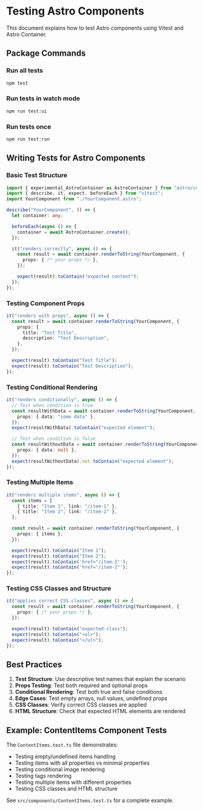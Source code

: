 # Testing Astro Components

This document explains how to test Astro components using Vitest and Astro Container.

## Package Commands

### Run all tests
```bash
npm test
```

### Run tests in watch mode
```bash
npm run test:ui
```

### Run tests once
```bash
npm run test:run
```

## Writing Tests for Astro Components

### Basic Test Structure

```typescript
import { experimental_AstroContainer as AstroContainer } from "astro/container";
import { describe, it, expect, beforeEach } from "vitest";
import YourComponent from "./YourComponent.astro";

describe("YourComponent", () => {
  let container: any;

  beforeEach(async () => {
    container = await AstroContainer.create();
  });

  it("renders correctly", async () => {
    const result = await container.renderToString(YourComponent, {
      props: { /* your props */ },
    });

    expect(result).toContain("expected content");
  });
});
```

### Testing Component Props

```typescript
it("renders with props", async () => {
  const result = await container.renderToString(YourComponent, {
    props: {
      title: "Test Title",
      description: "Test Description",
    },
  });

  expect(result).toContain("Test Title");
  expect(result).toContain("Test Description");
});
```

### Testing Conditional Rendering

```typescript
it("renders conditionally", async () => {
  // Test when condition is true
  const resultWithData = await container.renderToString(YourComponent, {
    props: { data: "some data" },
  });
  expect(resultWithData).toContain("expected element");

  // Test when condition is false
  const resultWithoutData = await container.renderToString(YourComponent, {
    props: { data: null },
  });
  expect(resultWithoutData).not.toContain("expected element");
});
```

### Testing Multiple Items

```typescript
it("renders multiple items", async () => {
  const items = [
    { title: "Item 1", link: "/item-1" },
    { title: "Item 2", link: "/item-2" },
  ];

  const result = await container.renderToString(YourComponent, {
    props: { items },
  });

  expect(result).toContain("Item 1");
  expect(result).toContain("Item 2");
  expect(result).toContain('href="/item-1"');
  expect(result).toContain('href="/item-2"');
});
```

### Testing CSS Classes and Structure

```typescript
it("applies correct CSS classes", async () => {
  const result = await container.renderToString(YourComponent, {
    props: { /* your props */ },
  });

  expect(result).toContain("expected-class");
  expect(result).toContain("<ul>");
  expect(result).toContain("</ul>");
});
```

## Best Practices

1. **Test Structure**: Use descriptive test names that explain the scenario
2. **Props Testing**: Test both required and optional props
3. **Conditional Rendering**: Test both true and false conditions
4. **Edge Cases**: Test empty arrays, null values, undefined props
5. **CSS Classes**: Verify correct CSS classes are applied
6. **HTML Structure**: Check that expected HTML elements are rendered

## Example: ContentItems Component Tests

The `ContentItems.test.ts` file demonstrates:

- Testing empty/undefined items handling
- Testing items with all properties vs minimal properties
- Testing conditional image rendering
- Testing tags rendering
- Testing multiple items with different properties
- Testing CSS classes and HTML structure

See `src/components/ContentItems.test.ts` for a complete example.
